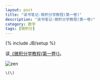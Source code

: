 ```yaml
---
layout: post
title: "读书笔记-微积分学教程(第一卷)"
description: "读书笔记-微积分学教程(第一卷)"
category: 数学
tags: [微积分]
---
```

{% include JB/setup %}

读[《微积分学教程(第一卷)》](http://book.douban.com/subject/1707158/)。

![zen](http://img5.douban.com/lpic/s1525451.jpg)













`\(\)`